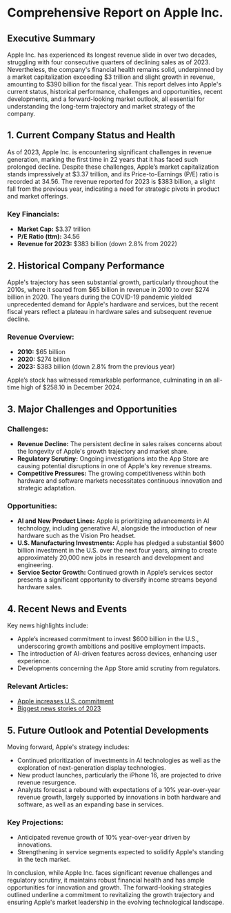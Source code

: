# Comprehensive Report on Apple Inc.

## Executive Summary
Apple Inc. has experienced its longest revenue slide in over two decades, struggling with four consecutive quarters of declining sales as of 2023. Nevertheless, the company's financial health remains solid, underpinned by a market capitalization exceeding $3 trillion and slight growth in revenue, amounting to $390 billion for the fiscal year. This report delves into Apple's current status, historical performance, challenges and opportunities, recent developments, and a forward-looking market outlook, all essential for understanding the long-term trajectory and market strategy of the company.

## 1. Current Company Status and Health
As of 2023, Apple Inc. is encountering significant challenges in revenue generation, marking the first time in 22 years that it has faced such prolonged decline. Despite these challenges, Apple’s market capitalization stands impressively at $3.37 trillion, and its Price-to-Earnings (P/E) ratio is recorded at 34.56. The revenue reported for 2023 is $383 billion, a slight fall from the previous year, indicating a need for strategic pivots in product and market offerings.

### Key Financials:
- **Market Cap:** $3.37 trillion
- **P/E Ratio (ttm):** 34.56
- **Revenue for 2023:** $383 billion (down 2.8% from 2022)

## 2. Historical Company Performance
Apple's trajectory has seen substantial growth, particularly throughout the 2010s, where it soared from $65 billion in revenue in 2010 to over $274 billion in 2020. The years during the COVID-19 pandemic yielded unprecedented demand for Apple's hardware and services, but the recent fiscal years reflect a plateau in hardware sales and subsequent revenue decline.

### Revenue Overview:
- **2010:** $65 billion
- **2020:** $274 billion
- **2023:** $383 billion (down 2.8% from the previous year)

Apple’s stock has witnessed remarkable performance, culminating in an all-time high of $258.10 in December 2024.

## 3. Major Challenges and Opportunities
### Challenges:
- **Revenue Decline:** The persistent decline in sales raises concerns about the longevity of Apple's growth trajectory and market share.
- **Regulatory Scrutiny:** Ongoing investigations into the App Store are causing potential disruptions in one of Apple's key revenue streams.
- **Competitive Pressures:** The growing competitiveness within both hardware and software markets necessitates continuous innovation and strategic adaptation.

### Opportunities:
- **AI and New Product Lines:** Apple is prioritizing advancements in AI technology, including generative AI, alongside the introduction of new hardware such as the Vision Pro headset.
- **U.S. Manufacturing Investments:** Apple has pledged a substantial $600 billion investment in the U.S. over the next four years, aiming to create approximately 20,000 new jobs in research and development and engineering.
- **Service Sector Growth:** Continued growth in Apple’s services sector presents a significant opportunity to diversify income streams beyond hardware sales.

## 4. Recent News and Events
Key news highlights include:
- Apple’s increased commitment to invest $600 billion in the U.S., underscoring growth ambitions and positive employment impacts.
- The introduction of AI-driven features across devices, enhancing user experience.
- Developments concerning the App Store amid scrutiny from regulators.

### Relevant Articles:
- [Apple increases U.S. commitment](https://www.apple.com/newsroom/2025/08/apple-increases-us-commitment-to-600-billion-usd-announces-ambitious-program/)
- [Biggest news stories of 2023](https://www.macrumors.com/2023/12/27/the-biggest-apple-news-stories-of-2023/)

## 5. Future Outlook and Potential Developments
Moving forward, Apple's strategy includes:
- Continued prioritization of investments in AI technologies as well as the exploration of next-generation display technologies.
- New product launches, particularly the iPhone 16, are projected to drive revenue resurgence.
- Analysts forecast a rebound with expectations of a 10% year-over-year revenue growth, largely supported by innovations in both hardware and software, as well as an expanding base in services.

### Key Projections:
- Anticipated revenue growth of 10% year-over-year driven by innovations.
- Strengthening in service segments expected to solidify Apple's standing in the tech market.

In conclusion, while Apple Inc. faces significant revenue challenges and regulatory scrutiny, it maintains robust financial health and has ample opportunities for innovation and growth. The forward-looking strategies outlined underline a commitment to revitalizing the growth trajectory and ensuring Apple's market leadership in the evolving technological landscape.